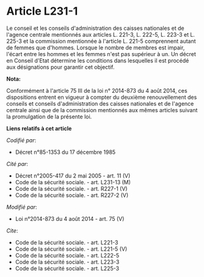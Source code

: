 # Article L231-1

Le conseil et les conseils d'administration des caisses nationales et de l'agence centrale mentionnés aux articles L. 221-3,
L. 222-5, L. 223-3 et L. 225-3 et la commission mentionnée à l'article L. 221-5 comprennent autant de femmes que d'hommes.
Lorsque le nombre de membres est impair, l'écart entre les hommes et les femmes n'est pas supérieur à un. Un décret en
Conseil d'Etat détermine les conditions dans lesquelles il est procédé aux désignations pour garantir cet objectif.

**Nota:**

Conformément à l'article 75 III de la loi n° 2014-873 du 4 août 2014, ces dispositions entrent en vigueur à compter du
deuxième renouvellement des conseils et conseils d'administration des caisses nationales et de l'agence centrale ainsi que de
la commission mentionnés aux mêmes articles suivant la promulgation de la présente loi.

**Liens relatifs à cet article**

_Codifié par_:

  - Décret n°85-1353 du 17 décembre 1985

_Cité par_:

  - Décret n°2005-417 du 2 mai 2005 - art. 11 (V)
  - Code de la sécurité sociale. - art. L231-13 (M)
  - Code de la sécurité sociale. - art. R227-1 (V)
  - Code de la sécurité sociale. - art. R227-2 (V)

_Modifié par_:

  - Loi n°2014-873 du 4 août 2014 - art. 75 (V)

_Cite_:

  - Code de la sécurité sociale. - art. L221-3
  - Code de la sécurité sociale. - art. L221-5 (V)
  - Code de la sécurité sociale. - art. L222-5
  - Code de la sécurité sociale. - art. L223-3
  - Code de la sécurité sociale. - art. L225-3
